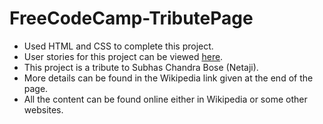# FreeCodeCamp-TributePage
- Used HTML and CSS to complete this project.
- User stories for this project can be viewed [here](https://www.freecodecamp.org/learn/responsive-web-design/responsive-web-design-projects/build-a-tribute-page).
- This project is a tribute to Subhas Chandra Bose (Netaji).
- More details can be found in the Wikipedia link given at the end of the page.
- All the content can be found online either in Wikipedia or some other websites.
